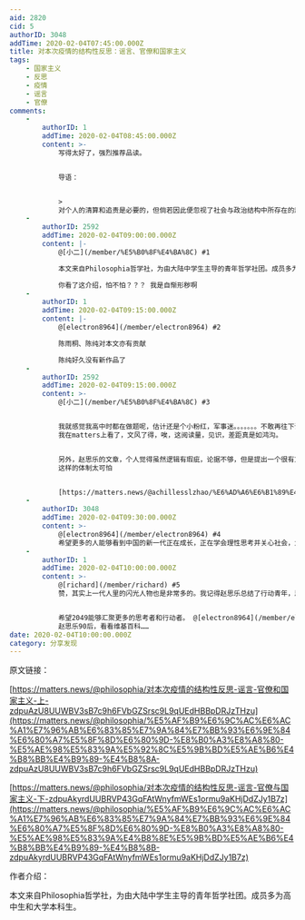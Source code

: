 ```yaml
---
aid: 2820
cid: 5
authorID: 3048
addTime: 2020-02-04T07:45:00.000Z
title: 对本次疫情的结构性反思：谣言、官僚和国家主义
tags:
    - 国家主义
    - 反思
    - 疫情
    - 谣言
    - 官僚
comments:
    -
        authorID: 1
        addTime: 2020-02-04T08:45:00.000Z
        content: >-
            写得太好了，强烈推荐品读。


            导语：


            >
            对个人的清算和追责是必要的，但倘若因此便忽视了社会与政治结构中所存在的顽疾，便是头痛医头、脚痛医脚的表面文章；甚至，这种针对个人的事后清算，只是「弃卒保帅」、化解公众不满的噱头罢了。
    -
        authorID: 2592
        addTime: 2020-02-04T09:00:00.000Z
        content: |-
            @[小二](/member/%E5%B0%8F%E4%BA%8C) #1

            本文来自Philosophia哲学社，为由大陆中学生主导的青年哲学社团。成员多为高中生和大学本科生。

            你看了这介绍，怕不怕？？？ 我是自惭形秽啊
    -
        authorID: 1
        addTime: 2020-02-04T09:15:00.000Z
        content: |-
            @[electron8964](/member/electron8964) #2

            陈雨桐、陈纯对本文亦有贡献

            陈纯好久没有新作品了
    -
        authorID: 2592
        addTime: 2020-02-04T09:15:00.000Z
        content: >-
            @[小二](/member/%E5%B0%8F%E4%BA%8C) #3


            我就感觉我高中时都在做题呢，估计还是个小粉红，军事迷。。。。。。。不敢再往下说了。
            我在matters上看了，文风了得，唉，这阅读量，见识，差距真是如鸿沟。


            另外，赵思乐的文章，个人觉得虽然逻辑有瑕疵，论据不够，但是提出一个很有意思的观点，就是这个体制只知道如何从下层攫取利益来服务于上层，完全没有经验处理自上而下的福利分配。而一旦需要利益从上往下释放时，往往出现好心做坏事，非常僵化，或者干脆彻底堵死了，把问题留在下层自己消化。
            这样的体制太可怕


            [https://matters.news/@achillesslzhao/%E6%AD%A6%E6%B1%89%E4%B8%8A%E7%A9%BA%E7%9A%84%E9%BB%91%E6%B4%9E-%E6%94%AB%E5%8F%96%E5%9E%8B-%E4%BD%93%E5%88%B6%E7%9A%84%E5%BF%85%E7%84%B6%E4%B9%8B%E6%81%B6-%E8%B5%B5%E6%80%9D%E4%B9%90-zdpuAwqhr243Nbs8X8zUtdCfxgwH6Uxigt2X3xsG9ysm8CLgS](https://matters.news/@achillesslzhao/%E6%AD%A6%E6%B1%89%E4%B8%8A%E7%A9%BA%E7%9A%84%E9%BB%91%E6%B4%9E-%E6%94%AB%E5%8F%96%E5%9E%8B-%E4%BD%93%E5%88%B6%E7%9A%84%E5%BF%85%E7%84%B6%E4%B9%8B%E6%81%B6-%E8%B5%B5%E6%80%9D%E4%B9%90-zdpuAwqhr243Nbs8X8zUtdCfxgwH6Uxigt2X3xsG9ysm8CLgS)
    -
        authorID: 3048
        addTime: 2020-02-04T09:30:00.000Z
        content: >-
            @[electron8964](/member/electron8964) #4
            希望更多的人能够看到中国的新一代正在成长，正在学会理性思考并关心社会，为共同的理想发声。也希望更多人从情绪化的仇恨和谩骂中解脱出来，提出真正有价值的意见。
    -
        authorID: 1
        addTime: 2020-02-04T10:00:00.000Z
        content: >-
            @[richard](/member/richard) #5
            赞，其实上一代人里的闪光人物也是非常多的。我记得赵思乐总结了行动青年，思想青年等等，还是非常多的。


            希望2049能够汇聚更多的思考者和行动者。 @[electron8964](/member/electron8964) #4
            赵思乐90后，看看维基百科……
date: 2020-02-04T10:00:00.000Z
category: 分享发现
---
```


原文链接：

[https://matters.news/@philosophia/对本次疫情的结构性反思-谣言-官僚和国家主义-上-zdpuAzU8UUWBV3sB7c9h6FVbGZSrsc9L9qUEdHBBpDRJzTHzu](https://matters.news/@philosophia/%E5%AF%B9%E6%9C%AC%E6%AC%A1%E7%96%AB%E6%83%85%E7%9A%84%E7%BB%93%E6%9E%84%E6%80%A7%E5%8F%8D%E6%80%9D-%E8%B0%A3%E8%A8%80-%E5%AE%98%E5%83%9A%E5%92%8C%E5%9B%BD%E5%AE%B6%E4%B8%BB%E4%B9%89-%E4%B8%8A-zdpuAzU8UUWBV3sB7c9h6FVbGZSrsc9L9qUEdHBBpDRJzTHzu)

[https://matters.news/@philosophia/对本次疫情的结构性反思-谣言-官僚与国家主义-下-zdpuAkyrdUUBRVP43GqFAtWnyfmWEs1ormu9aKHjDdZJy1B7z](https://matters.news/@philosophia/%E5%AF%B9%E6%9C%AC%E6%AC%A1%E7%96%AB%E6%83%85%E7%9A%84%E7%BB%93%E6%9E%84%E6%80%A7%E5%8F%8D%E6%80%9D-%E8%B0%A3%E8%A8%80-%E5%AE%98%E5%83%9A%E4%B8%8E%E5%9B%BD%E5%AE%B6%E4%B8%BB%E4%B9%89-%E4%B8%8B-zdpuAkyrdUUBRVP43GqFAtWnyfmWEs1ormu9aKHjDdZJy1B7z)

作者介绍：

本文来自Philosophia哲学社，为由大陆中学生主导的青年哲学社团。成员多为高中生和大学本科生。
